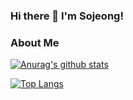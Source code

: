 ### Hi there 👋 I'm Sojeong!

### About Me
<!-- - Blog: [My Github Blog](https://itoggi03.github.io/) -->

[![Anurag's github stats](https://github-readme-stats.vercel.app/api?username=itoggi03&count_private=true&title_color=000000&text_color=323232&show_icons=true&icon_color=e2a76f)](https://github.com/itoggi03)
<!-- [![willianrod's wakatime stats](https://github-readme-stats.vercel.app/api/wakatime?username=itoggi03)](https://github.com/itoggi03) -->
[![Top Langs](https://github-readme-stats.vercel.app/api/top-langs/?username=itoggi03&count_private=true&layout=compact&title_color=000000&text_color=323232&show_icons=true&icon_color=e2a76f)](https://github.com/itoggi03)


<!--
**itoggi03/itoggi03** is a ✨ _special_ ✨ repository because its `README.md` (this file) appears on your GitHub profile.

Here are some ideas to get you started:

- 🔭 I’m currently working on ...
- 🌱 I’m currently learning ...
- 👯 I’m looking to collaborate on ...
- 🤔 I’m looking for help with ...
- 💬 Ask me about ...
- 📫 How to reach me: ...
- 😄 Pronouns: ...
- ⚡ Fun fact: ...
-->
